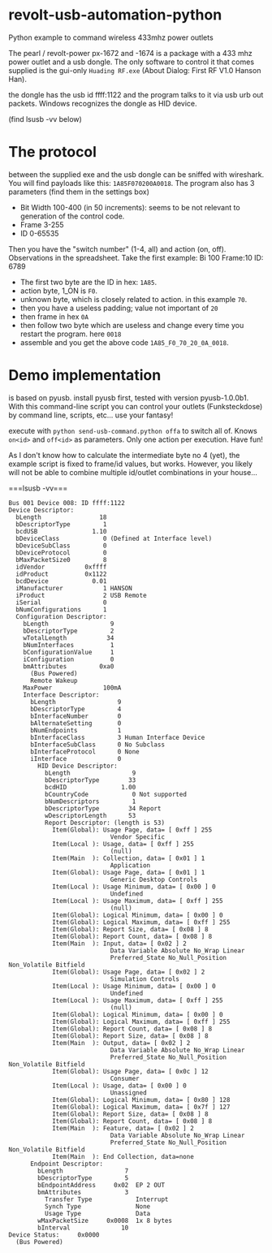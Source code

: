 revolt-usb-automation-python
============================

Python example to command wireless 433mhz power outlets

The pearl / revolt-power px-1672 and -1674 is a package with a 433 mhz power outlet and a usb dongle.
The only software to control it that comes supplied is the gui-only `Huading RF.exe` (About Dialog: First RF V1.0 Hanson Han).

the dongle has the usb id ffff:1122 and the program talks to it via usb urb out packets. Windows recognizes the dongle as HID device.

(find lsusb -vv below)

The protocol
============================

between the supplied exe and the usb dongle can be sniffed with wireshark. You will find payloads like this: `1A85F070200A0018`. 
The program also has 3 parameters (find them in the settings box)
- Bit Width 100-400 (in 50 increments): seems to be not relevant to generation of the control code.
- Frame 3-255
- ID 0-65535

Then you have the "switch number" (1-4, all) and action (on, off). Observations in the spreadsheet.
Take the first example: Bi 100	Frame:10	ID: 6789

- The first two byte are the ID in hex: `1A85`.
- action byte, 1_ON is `F0`.
- unknown byte, which is closely related to action. in this example `70`.
- then you have a useless padding; value not important of `20`
- then frame in hex `0A`
- then follow two byte which are useless and change every time you restart the program. here `0018`
- assemble and you get the above code `1A85_F0_70_20_0A_0018`.

Demo implementation
============================

is based on pyusb. install pyusb first, tested with version pyusb-1.0.0b1. 
With this command-line script you can control your outlets (Funksteckdose) by command line, scripts, etc... use your fantasy!

execute with `python send-usb-command.python offa` to switch all of. Knows `on<id>` and `off<id>` as parameters. Only one action per execution. Have fun!

As I don't know how to calculate the intermediate byte no 4 (yet), the example script is fixed to frame/id values, but works. However, you likely will not be able to combine multiple id/outlet combinations in your house...


===lsusb -vv===


```
Bus 001 Device 008: ID ffff:1122
Device Descriptor:
  bLength                18
  bDescriptorType         1
  bcdUSB               1.10
  bDeviceClass            0 (Defined at Interface level)
  bDeviceSubClass         0 
  bDeviceProtocol         0 
  bMaxPacketSize0         8
  idVendor           0xffff 
  idProduct          0x1122 
  bcdDevice            0.01
  iManufacturer           1 HANSON
  iProduct                2 USB Remote
  iSerial                 0 
  bNumConfigurations      1
  Configuration Descriptor:
    bLength                 9
    bDescriptorType         2
    wTotalLength           34
    bNumInterfaces          1
    bConfigurationValue     1
    iConfiguration          0 
    bmAttributes         0xa0
      (Bus Powered)
      Remote Wakeup
    MaxPower              100mA
    Interface Descriptor:
      bLength                 9
      bDescriptorType         4
      bInterfaceNumber        0
      bAlternateSetting       0
      bNumEndpoints           1
      bInterfaceClass         3 Human Interface Device
      bInterfaceSubClass      0 No Subclass
      bInterfaceProtocol      0 None
      iInterface              0 
        HID Device Descriptor:
          bLength                 9
          bDescriptorType        33
          bcdHID               1.00
          bCountryCode            0 Not supported
          bNumDescriptors         1
          bDescriptorType        34 Report
          wDescriptorLength      53
          Report Descriptor: (length is 53)
            Item(Global): Usage Page, data= [ 0xff ] 255
                            Vendor Specific
            Item(Local ): Usage, data= [ 0xff ] 255
                            (null)
            Item(Main  ): Collection, data= [ 0x01 ] 1
                            Application
            Item(Global): Usage Page, data= [ 0x01 ] 1
                            Generic Desktop Controls
            Item(Local ): Usage Minimum, data= [ 0x00 ] 0
                            Undefined
            Item(Local ): Usage Maximum, data= [ 0xff ] 255
                            (null)
            Item(Global): Logical Minimum, data= [ 0x00 ] 0
            Item(Global): Logical Maximum, data= [ 0xff ] 255
            Item(Global): Report Size, data= [ 0x08 ] 8
            Item(Global): Report Count, data= [ 0x08 ] 8
            Item(Main  ): Input, data= [ 0x02 ] 2
                            Data Variable Absolute No_Wrap Linear
                            Preferred_State No_Null_Position Non_Volatile Bitfield
            Item(Global): Usage Page, data= [ 0x02 ] 2
                            Simulation Controls
            Item(Local ): Usage Minimum, data= [ 0x00 ] 0
                            Undefined
            Item(Local ): Usage Maximum, data= [ 0xff ] 255
                            (null)
            Item(Global): Logical Minimum, data= [ 0x00 ] 0
            Item(Global): Logical Maximum, data= [ 0xff ] 255
            Item(Global): Report Count, data= [ 0x08 ] 8
            Item(Global): Report Size, data= [ 0x08 ] 8
            Item(Main  ): Output, data= [ 0x02 ] 2
                            Data Variable Absolute No_Wrap Linear
                            Preferred_State No_Null_Position Non_Volatile Bitfield
            Item(Global): Usage Page, data= [ 0x0c ] 12
                            Consumer
            Item(Local ): Usage, data= [ 0x00 ] 0
                            Unassigned
            Item(Global): Logical Minimum, data= [ 0x80 ] 128
            Item(Global): Logical Maximum, data= [ 0x7f ] 127
            Item(Global): Report Size, data= [ 0x08 ] 8
            Item(Global): Report Count, data= [ 0x08 ] 8
            Item(Main  ): Feature, data= [ 0x02 ] 2
                            Data Variable Absolute No_Wrap Linear
                            Preferred_State No_Null_Position Non_Volatile Bitfield
            Item(Main  ): End Collection, data=none
      Endpoint Descriptor:
        bLength                 7
        bDescriptorType         5
        bEndpointAddress     0x02  EP 2 OUT
        bmAttributes            3
          Transfer Type            Interrupt
          Synch Type               None
          Usage Type               Data
        wMaxPacketSize     0x0008  1x 8 bytes
        bInterval              10
Device Status:     0x0000
  (Bus Powered)
```
